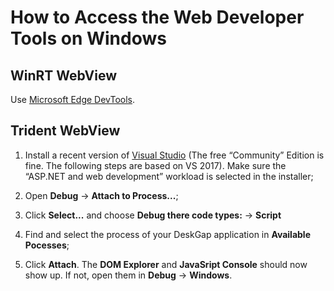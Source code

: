 # How to Access the Web Developer Tools on Windows

## WinRT WebView

Use [Microsoft Edge DevTools](https://www.microsoft.com/en-us/p/microsoft-edge-devtools-preview/9mzbfrmz0mnj).

## Trident WebView

1. Install a recent version of [Visual Studio](https://visualstudio.microsoft.com/downloads/) (The free “Community” Edition is fine. The following steps are based on VS 2017). Make sure the “ASP.NET and web development” workload is selected in the installer;

2. Open **Debug** -> **Attach to Process...**;

3. Click **Select...** and choose **Debug there code types:** -> **Script**

4. Find and select the process of your DeskGap application in **Available Pocesses**;

5. Click **Attach**. The **DOM Explorer** and **JavaSript Console** should now show up. If not, open them in **Debug** -> **Windows**.
